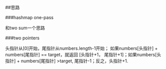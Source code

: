 ##思路

###hashmap one-pass 

和two sum一个思路

###two pointers

头指针从[0]开始，尾指针从numbers.length-1开始； 如果numbers[头指针] + numbers[尾指针] == target，就返回 [头指针+1， 尾指针+1]；如果numbers[头指针] + numbers[尾指针] >target, 尾指针-1；反之，头指针+1.
